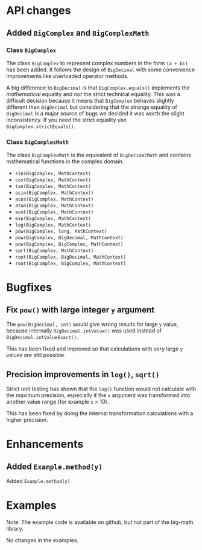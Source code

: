 # API changes

## Added `BigComplex` and `BigComplexMath`

### Class `BigComplex`

The class `BigComplex` to represent complex numbers in the form `(a + bi)` has been added.
It follows the design of `BigDecimal` with some convenience improvements like overloaded operator methods.

A big difference to `BigDecimal` is that `BigComplex.equals()` implements the *mathematical* equality
and *not* the strict technical equality.
This was a difficult decision because it means that `BigComplex` behaves slightly different than `BigDecimal`
but considering that the strange equality of `BigDecimal` is a major source of bugs we
decided it was worth the slight inconsistency.
If you need the strict equality use `BigComplex.strictEquals()`.



### Class `BigComplexMath`

The class `BigComplexMath` is the equivalent of `BigDecimalMath` and contains mathematical functions in the complex domain.

* `sin(BigComplex, MathContext)` 
* `cos(BigComplex, MathContext)` 
* `tan(BigComplex, MathContext)` 
* `asin(BigComplex, MathContext)`
* `acos(BigComplex, MathContext)`
* `atan(BigComplex, MathContext)`
* `acot(BigComplex, MathContext)`
* `exp(BigComplex, MathContext)`
* `log(BigComplex, MathContext)`
* `pow(BigComplex, long, MathContext)` 
* `pow(BigComplex, BigDecimal, MathContext)` 
* `pow(BigComplex, BigComplex, MathContext)` 
* `sqrt(BigComplex, MathContext)` 
* `root(BigComplex, BigDecimal, MathContext)` 
* `root(BigComplex, BigComplex, MathContext)` 




# Bugfixes

## Fix `pow()` with large integer `y` argument

The `pow(BigDecimal, int)` would give wrong results for large `y` value, because
internally `BigDecimal.intValue()` was used instead of `BigDecimal.intValueExact()`.

This has been fixed and improved so that calculations with very large `y` values are still possible. 


## Precision improvements in `log()`, `sqrt()`

Strict unit testing has shown that the `log()` function would not calculate
with the maximum precision, especially if the `x` argument was transformed into
another value range (for example `x` > 10).

This has been fixed by doing the internal transformation calculations with a higher precision.


# Enhancements

## Added `Example.method(y)`

Added `Example.method(y)` 


# Examples

Note: The example code is available on github, but not part of the big-math library.

No changes in the examples.
